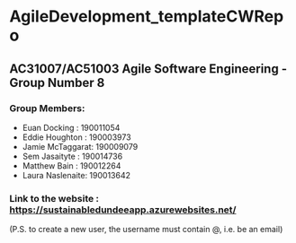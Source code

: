 # AgileDevelopment_templateCWRepo

## AC31007/AC51003 Agile Software Engineering - Group Number 8

### Group Members:

  - Euan Docking    : 190011054
  - Eddie Houghton  : 190003973
  - Jamie McTaggarat: 190009079
  - Sem Jasaityte   : 190014736
  - Matthew Bain    : 190012264
  - Laura Naslenaite: 190013642

### Link to the website : https://sustainabledundeeapp.azurewebsites.net/
(P.S. to create a new user, the username must contain @, i.e. be an email)
